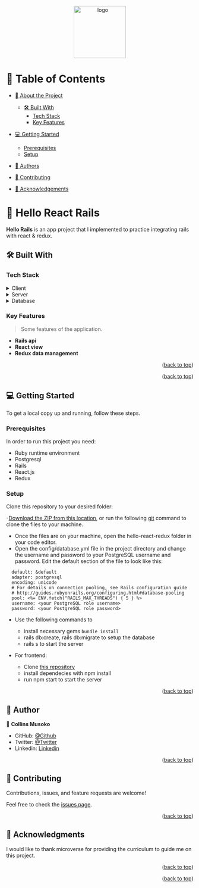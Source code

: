 <a name="readme-top"></a>

<!--
HOW TO USE:
This is an example of how you may give instructions on setting up your project locally.

Modify this file to match your project and remove sections that don't apply.

REQUIRED SECTIONS:
- Table of Contents
- About the Project
  - Built With
  - Live Demo
- Getting Started
- Authors
- Future Features
- Contributing
- Show your support
- Acknowledgements
- License

After you're finished please remove all the comments and instructions!
-->

<div align="center">

  <img src="murple_logo.png" alt="logo" width="140"  height="auto" />
  <br/>

</div>

<!-- TABLE OF CONTENTS -->

# 📗 Table of Contents

- [📖 About the Project](#about-project)
  - [🛠 Built With](#built-with)
    - [Tech Stack](#tech-stack)
    - [Key Features](#key-features)

- [💻 Getting Started](#getting-started)
  - [Prerequisites](#prerequisites)
  - [Setup](#setup)
- [👥 Authors](#authors)
- [🤝 Contributing](#contributing)
- [🙏 Acknowledgements](#acknowledgements)

<!-- PROJECT DESCRIPTION -->

# 📖 Hello React Rails <a name="about-project"></a>

**Hello Rails** is an app project that I implemented to practice integrating rails with react & redux.

## 🛠 Built With <a name="built-with"></a>

### Tech Stack <a name="tech-stack"></a>

<details>
  <summary>Client</summary>
  <ul>
    <li><a href="https://reactjs.org/">React.js</a></li>
  </ul>
</details>

<details>
  <summary>Server</summary>
  <ul>
    <li><a href="https://expressjs.com/">Ruby on Rails</a></li>
  </ul>
</details>

<details>
<summary>Database</summary>
  <ul>
    <li><a href="https://www.postgresql.org/">PostgreSQL</a></li>
  </ul>
</details>

<!-- Features -->

### Key Features <a name="key-features"></a>

> Some features of the application.

- **Rails api**
- **React view**
- **Redux data management**

<p align="right">(<a href="#readme-top">back to top</a>)</p>

<p align="right">(<a href="#readme-top">back to top</a>)</p>

<!-- GETTING STARTED -->

## 💻 Getting Started <a name="getting-started"></a>

To get a local copy up and running, follow these steps.

### Prerequisites

In order to run this project you need:


<!--
Example command:

```sh
 gem install rails
```
 -->
 
- Ruby runtime environment
- Postgresql
- Rails
- React.js
- Redux

### Setup

Clone this repository to your desired folder:

-[Download the ZIP from this location](https://github.com/Carshy/hello-rails-backend/archive/refs/heads/main.zip), or run the following [git](https://git-scm.com/downloads) command to clone the files to your machine.
- Once the files are on your machine, open the hello-react-redux folder in your code editor.
- Open the config/database.yml file in the project directory and change the username and password to your PostgreSQL username and password.
Edit the default section of the file to look like this:
```
  default: &default
  adapter: postgresql
  encoding: unicode
  # For details on connection pooling, see Rails configuration guide
  # http://guides.rubyonrails.org/configuring.html#database-pooling
  pool: <%= ENV.fetch("RAILS_MAX_THREADS") { 5 } %>
  username: <your PostgreSQL role username>
  password: <your PostgreSQL role password>

```

- Use the following commands to
    - install necessary gems `bundle install`
    - rails db:create, rails db:migrate to setup the database
    - rails s to start the server
    
- For frontend:
    - Clone [this repository](https://github.com/Carshy/hello-react-frontend)
    - install dependecies with npm install
    - run npm start to start the server

<p align="right">(<a href="#readme-top">back to top</a>)</p>

<!-- AUTHORS -->

## 👥 Author <a name="author"></a>

👤 **Collins Musoko**

- GitHub: [@Github](https://github.com/Carshy)
- Twitter: [@Twitter](https://twitter.com/CarshyCollins)
- Linkedin: [Linkedin](https://www.linkedin.com/in/collins-musoko/)

<p align="right">(<a href="#readme-top">back to top</a>)</p>

<!-- CONTRIBUTING -->

## 🤝 Contributing <a name="contributing"></a>

Contributions, issues, and feature requests are welcome!

Feel free to check the [issues page](../../issues/).

<p align="right">(<a href="#readme-top">back to top</a>)</p>

<!-- ACKNOWLEDGEMENTS -->

## 🙏 Acknowledgments <a name="acknowledgements"></a>

I would like to thank microverse for providing the curriculum to guide me on this project.

<p align="right">(<a href="#readme-top">back to top</a>)</p>


<p align="right">(<a href="#readme-top">back to top</a>)</p>
